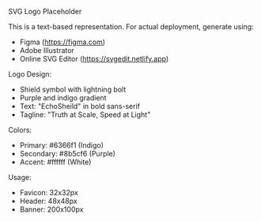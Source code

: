 SVG Logo Placeholder

This is a text-based representation. For actual deployment, generate using:
- Figma (https://figma.com)
- Adobe Illustrator
- Online SVG Editor (https://svgedit.netlify.app)

Logo Design:
- Shield symbol with lightning bolt
- Purple and indigo gradient
- Text: "EchoSheild" in bold sans-serif
- Tagline: "Truth at Scale, Speed at Light"

Colors:
- Primary: #6366f1 (Indigo)
- Secondary: #8b5cf6 (Purple)
- Accent: #ffffff (White)

Usage:
- Favicon: 32x32px
- Header: 48x48px
- Banner: 200x100px
